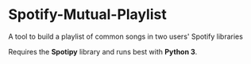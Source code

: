 # Spotify-Mutual-Playlist
A tool to build a playlist of common songs in two users' Spotify libraries

Requires the **Spotipy** library and runs best with **Python 3**.
